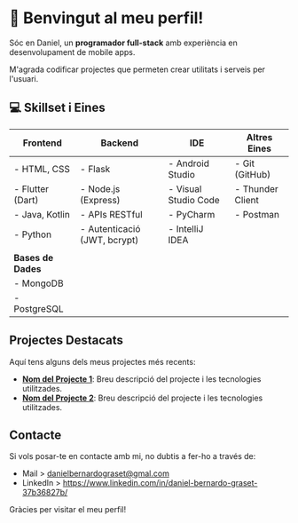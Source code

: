 # 👋 Benvingut al meu perfil!

Sóc en Daniel, un **programador full-stack** amb experiència en desenvolupament de mobile apps. 

M'agrada codificar projectes que permeten crear utilitats i serveis per l'usuari.


## 💻 Skillset i Eines

| **Frontend**         | **Backend**                | **IDE**                  | **Altres Eines**      |
|-----------------------|----------------------------|--------------------------|-----------------------|
| - HTML, CSS          | - Flask                   | - Android Studio         | - Git (GitHub)        |
| - Flutter (Dart)     | - Node.js (Express)       | - Visual Studio Code     | - Thunder Client      |
| - Java, Kotlin       | - APIs RESTful            | - PyCharm                | - Postman             |
| - Python             | - Autenticació (JWT, bcrypt) | - IntelliJ IDEA         |                       |
|                      |                            |                          |                       |
| **Bases de Dades**   |                            |                          |                       |
| - MongoDB            |                            |                          |                       |
| - PostgreSQL         |                            |                          |                       |



## Projectes Destacats

Aquí tens alguns dels meus projectes més recents:

- **[Nom del Projecte 1](enllaç-al-projecte-1)**: Breu descripció del projecte i les tecnologies utilitzades.
- **[Nom del Projecte 2](enllaç-al-projecte-2)**: Breu descripció del projecte i les tecnologies utilitzades.

## Contacte

Si vols posar-te en contacte amb mi, no dubtis a fer-ho a través de:

- Mail > danielbernardograset@gmal.com
- LinkedIn > https://www.linkedin.com/in/daniel-bernardo-graset-37b36827b/


Gràcies per visitar el meu perfil!

